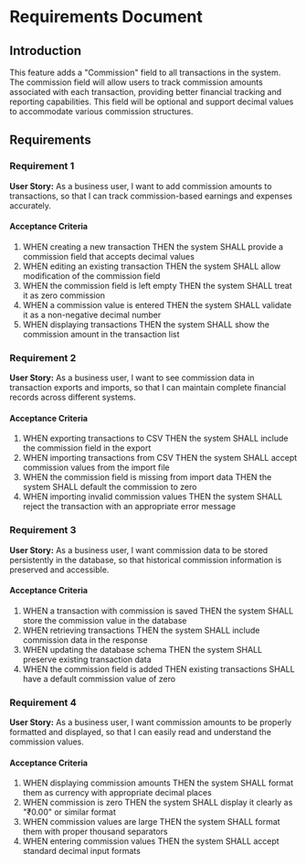 # Requirements Document

## Introduction

This feature adds a "Commission" field to all transactions in the system. The commission field will allow users to track commission amounts associated with each transaction, providing better financial tracking and reporting capabilities. This field will be optional and support decimal values to accommodate various commission structures.

## Requirements

### Requirement 1

**User Story:** As a business user, I want to add commission amounts to transactions, so that I can track commission-based earnings and expenses accurately.

#### Acceptance Criteria

1. WHEN creating a new transaction THEN the system SHALL provide a commission field that accepts decimal values
2. WHEN editing an existing transaction THEN the system SHALL allow modification of the commission field
3. WHEN the commission field is left empty THEN the system SHALL treat it as zero commission
4. WHEN a commission value is entered THEN the system SHALL validate it as a non-negative decimal number
5. WHEN displaying transactions THEN the system SHALL show the commission amount in the transaction list

### Requirement 2

**User Story:** As a business user, I want to see commission data in transaction exports and imports, so that I can maintain complete financial records across different systems.

#### Acceptance Criteria

1. WHEN exporting transactions to CSV THEN the system SHALL include the commission field in the export
2. WHEN importing transactions from CSV THEN the system SHALL accept commission values from the import file
3. WHEN the commission field is missing from import data THEN the system SHALL default the commission to zero
4. WHEN importing invalid commission values THEN the system SHALL reject the transaction with an appropriate error message

### Requirement 3

**User Story:** As a business user, I want commission data to be stored persistently in the database, so that historical commission information is preserved and accessible.

#### Acceptance Criteria

1. WHEN a transaction with commission is saved THEN the system SHALL store the commission value in the database
2. WHEN retrieving transactions THEN the system SHALL include commission data in the response
3. WHEN updating the database schema THEN the system SHALL preserve existing transaction data
4. WHEN the commission field is added THEN existing transactions SHALL have a default commission value of zero

### Requirement 4

**User Story:** As a business user, I want commission amounts to be properly formatted and displayed, so that I can easily read and understand the commission values.

#### Acceptance Criteria

1. WHEN displaying commission amounts THEN the system SHALL format them as currency with appropriate decimal places
2. WHEN commission is zero THEN the system SHALL display it clearly as "₹0.00" or similar format
3. WHEN commission values are large THEN the system SHALL format them with proper thousand separators
4. WHEN entering commission values THEN the system SHALL accept standard decimal input formats